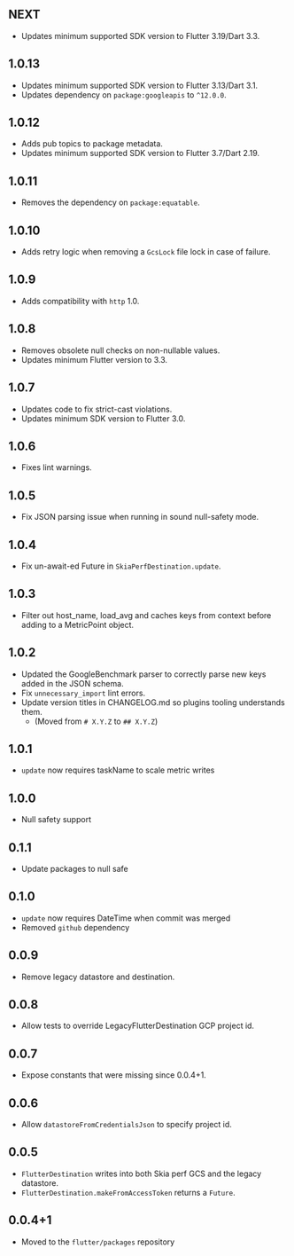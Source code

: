 ## NEXT

- Updates minimum supported SDK version to Flutter 3.19/Dart 3.3.

## 1.0.13

- Updates minimum supported SDK version to Flutter 3.13/Dart 3.1.
- Updates dependency on `package:googleapis` to `^12.0.0`.

## 1.0.12

- Adds pub topics to package metadata.
- Updates minimum supported SDK version to Flutter 3.7/Dart 2.19.

## 1.0.11

- Removes the dependency on `package:equatable`.

## 1.0.10

- Adds retry logic when removing a `GcsLock` file lock in case of failure.

## 1.0.9

- Adds compatibility with `http` 1.0.

## 1.0.8

- Removes obsolete null checks on non-nullable values.
- Updates minimum Flutter version to 3.3.

## 1.0.7

- Updates code to fix strict-cast violations.
- Updates minimum SDK version to Flutter 3.0.

## 1.0.6

- Fixes lint warnings.

## 1.0.5

- Fix JSON parsing issue when running in sound null-safety mode.

## 1.0.4

- Fix un-await-ed Future in `SkiaPerfDestination.update`.

## 1.0.3

- Filter out host_name, load_avg and caches keys from context
  before adding to a MetricPoint object.

## 1.0.2

- Updated the GoogleBenchmark parser to correctly parse new keys added
  in the JSON schema.
- Fix `unnecessary_import` lint errors.
- Update version titles in CHANGELOG.md so plugins tooling understands them.
  - (Moved from `# X.Y.Z` to `## X.Y.Z`)

## 1.0.1

- `update` now requires taskName to scale metric writes

## 1.0.0

- Null safety support

## 0.1.1

- Update packages to null safe

## 0.1.0

- `update` now requires DateTime when commit was merged
- Removed `github` dependency

## 0.0.9

- Remove legacy datastore and destination.

## 0.0.8

- Allow tests to override LegacyFlutterDestination GCP project id.

## 0.0.7

- Expose constants that were missing since 0.0.4+1.

## 0.0.6

- Allow `datastoreFromCredentialsJson` to specify project id.

## 0.0.5

- `FlutterDestination` writes into both Skia perf GCS and the legacy datastore.
- `FlutterDestination.makeFromAccessToken` returns a `Future`.

## 0.0.4+1

- Moved to the `flutter/packages` repository
